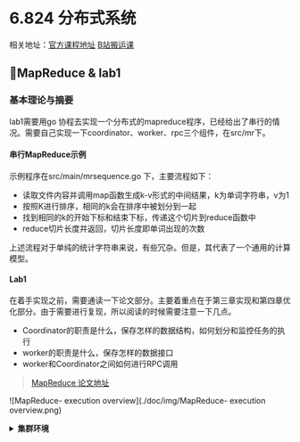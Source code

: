 # 6.824 分布式系统

相关地址：[官方课程地址](https://pdos.csail.mit.edu/6.824/index.html)  [B站搬运课](https://www.bilibili.com/video/BV1qk4y197bB)

## MapReduce & lab1
### 基本理论与摘要

lab1需要用go 协程去实现一个分布式的mapreduce程序，已经给出了串行的情况。需要自己实现一下coordinator、worker、rpc三个组件，在src/mr下。

#### 串行MapReduce示例

示例程序在src/main/mrsequence.go 下，主要流程如下：

- 读取文件内容并调用map函数生成k-v形式的中间结果，k为单词字符串，v为1
- 按照K进行排序，相同的k会在排序中被划分到一起
- 找到相同的k的开始下标和结束下标，传递这个切片到reduce函数中
- reduce切片长度并返回，切片长度即单词出现的次数

上述流程对于单纯的统计字符串来说，有些冗杂。但是，其代表了一个通用的计算模型。

#### Lab1

在着手实现之前，需要通读一下论文部分。主要着重点在于第三章实现和第四章优化部分。由于需要进行复现，所以阅读的时候需要注意一下几点。

- Coordinator的职责是什么，保存怎样的数据结构，如何划分和监控任务的执行
- worker的职责是什么，保存怎样的数据接口
- worker和Coordinator之间如何进行RPC调用

> [MapReduce 论文地址](http://static.googleusercontent.com/media/research.google.com/zh-CN//archive/mapreduce-osdi04.pdf)

![MapReduce- execution overview](./doc/img/MapReduce- execution overview.png)

<details>
<summary><strong> 集群环境 </strong></summary>

</details>



<!-- template -->
<!-- <details>
<summary><strong>  </strong></summary>
</details> -->

